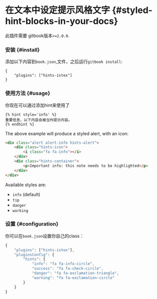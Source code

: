 # 在文本中设定提示风格文字 {#styled-hint-blocks-in-your-docs}

此插件需要 gitbook版本`>=2.0.0`.

### 安装 {#install}

添加以下内容到`book.json`,文件，之后运行`gitbook install`:

```
{
    "plugins": ["hints-istex"]
}

```

### 使用方法 {#usage}

你现在可以通过添加hint来使用了

```
{% hint style='info' %}
重要信息，以下内容会被当作提示内容。
{% endhint %}

```

The above example will produce a styled alert, with an icon:

```html
<div class="alert alert-info hints-alert">
    <div class="hints-icon">
        <i class="fa fa-info"></i>
    </div>
    <div class="hints-container">
        <p>Important info: this note needs to be highlighted</p>
    </div>
</div>
```

Available styles are:

* `info`
  \(default\)
* `tip`
* `danger`
* `working`

### 设置 {#configuration}

你可以在`book.json`设置你自己的class：

```js
{
    "plugins": ["hints-istex"],
    "pluginsConfig": {
        "hints": {
            "info": "fa fa-info-circle",
            "success": "fa fa-check-circle",
            "danger": "fa fa-exclamation-triangle",
            "warning": "fa fa-exclamation-circle"
        }
    }
}
```



